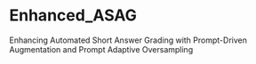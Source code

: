 # Enhanced_ASAG
Enhancing Automated Short Answer Grading with Prompt-Driven Augmentation and Prompt Adaptive Oversampling
